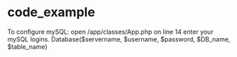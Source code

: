 # code_example
To configure mySQL: open /app/classes/App.php on line 14 enter your mySQL logins. Database($servername, $username, $password, $DB_name, $table_name)
